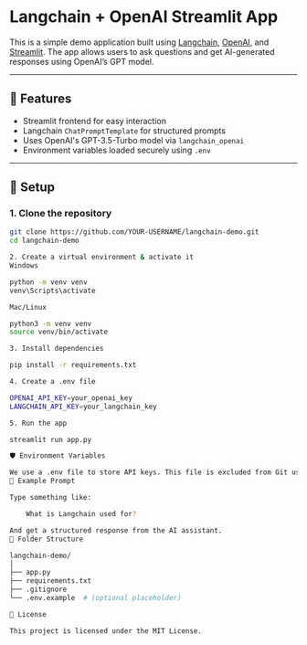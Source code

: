 # Langchain + OpenAI Streamlit App

This is a simple demo application built using [Langchain](https://www.langchain.com/), [OpenAI](https://platform.openai.com), and [Streamlit](https://streamlit.io). The app allows users to ask questions and get AI-generated responses using OpenAI’s GPT model.

---

## 🚀 Features

- Streamlit frontend for easy interaction  
- Langchain `ChatPromptTemplate` for structured prompts  
- Uses OpenAI's GPT-3.5-Turbo model via `langchain_openai`  
- Environment variables loaded securely using `.env`

---

## 🔧 Setup

### 1. Clone the repository

```bash
git clone https://github.com/YOUR-USERNAME/langchain-demo.git
cd langchain-demo

2. Create a virtual environment & activate it
Windows

python -m venv venv
venv\Scripts\activate

Mac/Linux

python3 -m venv venv
source venv/bin/activate

3. Install dependencies

pip install -r requirements.txt

4. Create a .env file

OPENAI_API_KEY=your_openai_key
LANGCHAIN_API_KEY=your_langchain_key

5. Run the app

streamlit run app.py

🛡️ Environment Variables

We use a .env file to store API keys. This file is excluded from Git using .gitignore for security reasons.
🤖 Example Prompt

Type something like:

    What is Langchain used for?

And get a structured response from the AI assistant.
📂 Folder Structure

langchain-demo/
│
├── app.py
├── requirements.txt
├── .gitignore
└── .env.example  # (optional placeholder)

📄 License

This project is licensed under the MIT License.

